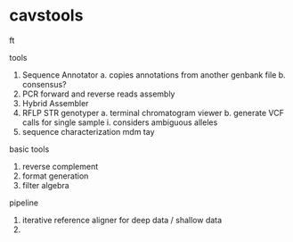 # cavstools

ft 

tools
1. Sequence Annotator
    a. copies annotations from another genbank file
    b. consensus?
2. PCR forward and reverse reads assembly
3. Hybrid Assembler
4. RFLP STR genotyper
    a. terminal chromatogram viewer
    b. generate VCF calls for single sample
       i. considers ambiguous alleles 
5. sequence characterization
	mdm tay

basic tools
1. reverse complement
2. format generation
3. filter algebra


pipeline
1. iterative reference aligner for deep data / shallow data  
2.      
